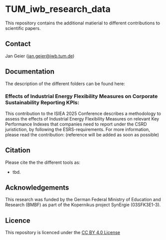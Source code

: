 # TUM_iwb_research_data
This repository contains the additional matierial to different contributions to scientific papers. 

## Contact
Jan Geier (jan.geier@iwb.tum.de)

## Documentation
The description of the different folders can be found here: 
### Effects of Industrial Energy Flexibility Measures on Corporate Sustainability Reporting KPIs: 
This contribution to the ISIEA 2025 Conference describes a methodology to assess the effects of Industrial Energy Flexibility Measures on relevant Key Performance Indexes that companies need to report under the CSRD juristiction, by following the ESRS-requirements. For more information, please read the contribution: (reference will be added as soon as possible)

## Citation
Please cite the the different tools as:
- tbd. 

## Acknowledgements
This research was funded by the German Federal Ministry of Education and Research (BMBF) as part of the Kopernikus project SynErgie (03SFK3E1-3).

## Licence 
This repository is licenced under the [CC BY 4.0 License](https://creativecommons.org/licenses/by/4.0/)
